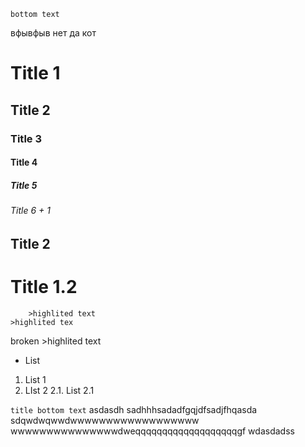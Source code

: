 ```title
bottom text
```
вфывфыв
нет да кот
# Title 1
## Title 2
### Title 3
#### Title 4
##### Title 5
###### Title 6 + 1
## Title 2
# Title 1.2

		>highlited text
	>highlited tex
broken	 >highlited text

 - List

1. List 1
2. LIst 2
	2.1. List 2.1

```title bottom text```
asdasdh  sadhhhsadadfgqjdfsadjfhqasda sdqwdwqwwdwwwwwwwwwwwwwwwwww wwwwwwwwwwwwwwwdweqqqqqqqqqqqqqqqqqqqgf wdasdadss